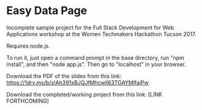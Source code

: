 # Easy Data Page

Incomplete sample project for the Full Stack Development for Web Applications workshop at the Women Techmakers Hackathon Tucson 2017.

Requires node.js.

To run it, just open a command prompt in the base directory, run "npm install", and then "node app.js". Then go to "localhost" in your browser.

Download the PDF of the slides from this link:
https://1drv.ms/b/s!Ah391xBJQJfMhcwll63TGAYMlfajPw

Download the completed/working project from this link:
[LINK FORTHCOMING]